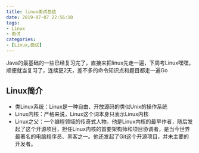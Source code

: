 ```yaml
---
title: linux面试总结
date: 2019-07-07 22:56:10
tags:
- Linux
- 面试
categories:
- [Linux,面试]
---
```


Java的最基础的一些已经复习完了，直接来把linux先走一遍，下周考Linux嘿嘿，顺便就当复习了，连续更2天，差不多的命令知识点和题目都走一遍Go

## Linux简介

+ 类Linux系统：Linux是一种自由、开放源码的类似Unix的操作系统
+ Linux内核：严格来说，Linux这个词本身只表示Linux内核
+ Linux之父：一个编程领域的传奇式人物。他是Linux内核的最早作者，随后发起了这个开源项目，担任Linux内核的首要架构师和项目协调者，是当今世界最著名的电脑程序员、黑客之一。他还发起了Git这个开源项目，并未主要的开发者。
